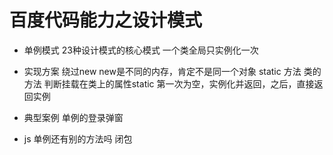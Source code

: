 # 百度代码能力之设计模式

- 单例模式
    23种设计模式的核心模式
    一个类全局只实例化一次
- 实现方案
    绕过new new是不同的内存，肯定不是同一个对象
    static 方法 类的方法
    判断挂载在类上的属性static
    第一次为空，实例化并返回，之后，直接返回实例
    
- 典型案例
    单例的登录弹窗 
- js 单例还有别的方法吗
    闭包